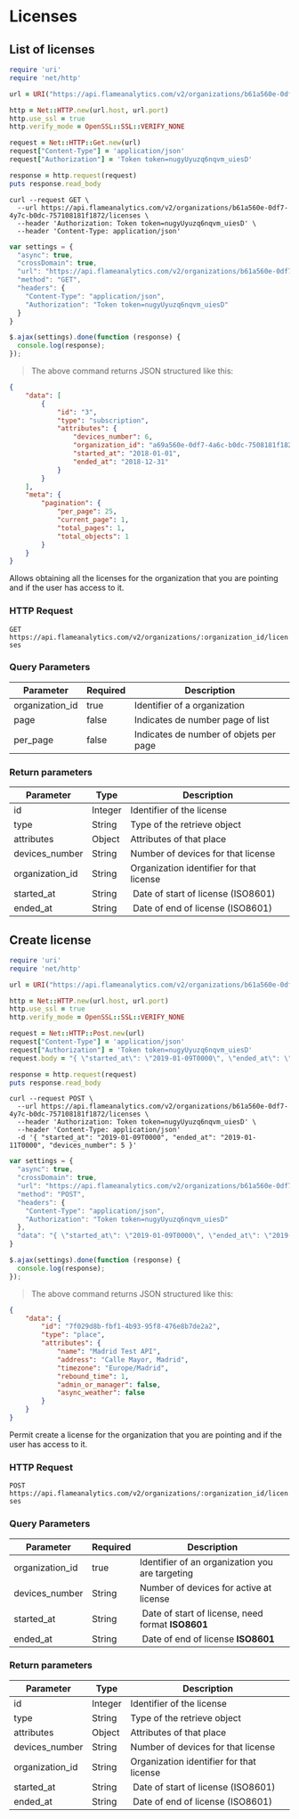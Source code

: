 # Licenses

## List of licenses

```ruby
require 'uri'
require 'net/http'

url = URI("https://api.flameanalytics.com/v2/organizations/b61a560e-0df7-4y7c-b0dc-757108181f1872/licenses")

http = Net::HTTP.new(url.host, url.port)
http.use_ssl = true
http.verify_mode = OpenSSL::SSL::VERIFY_NONE

request = Net::HTTP::Get.new(url)
request["Content-Type"] = 'application/json'
request["Authorization"] = 'Token token=nugyUyuzq6nqvm_uiesD'

response = http.request(request)
puts response.read_body
```

```shell
curl --request GET \
  --url https://api.flameanalytics.com/v2/organizations/b61a560e-0df7-4y7c-b0dc-757108181f1872/licenses \
  --header 'Authorization: Token token=nugyUyuzq6nqvm_uiesD' \
  --header 'Content-Type: application/json'
```

```javascript
var settings = {
  "async": true,
  "crossDomain": true,
  "url": "https://api.flameanalytics.com/v2/organizations/b61a560e-0df7-4y7c-b0dc-757108181f1872/licenses",
  "method": "GET",
  "headers": {
    "Content-Type": "application/json",
    "Authorization": "Token token=nugyUyuzq6nqvm_uiesD"
  }
}

$.ajax(settings).done(function (response) {
  console.log(response);
});
```

> The above command returns JSON structured like this:

```json
{
    "data": [
        {
            "id": "3",
            "type": "subscription",
            "attributes": {
                "devices_number": 6,
                "organization_id": "a69a560e-0df7-4a6c-b0dc-7508181f1822",
                "started_at": "2018-01-01",
                "ended_at": "2018-12-31"
            }
        }
    ],
    "meta": {
        "pagination": {
            "per_page": 25,
            "current_page": 1,
            "total_pages": 1,
            "total_objects": 1
        }
    }
}
```

Allows obtaining all the licenses for the organization that you are pointing and if the user has access to it.

### HTTP Request

`GET https://api.flameanalytics.com/v2/organizations/:organization_id/licenses`

### Query Parameters

Parameter | Required | Description
--------- | ------- | -----------
organization_id | true | Identifier of a organization
page | false | Indicates de number page of list
per_page | false | Indicates de number of objets per page

### Return parameters

Parameter | Type | Description
--------- | ------- | -----------
id | Integer | Identifier of the license
type | String | Type of the retrieve object
attributes | Object | Attributes of that place
devices_number | String | Number of devices for that license
organization_id | String | Organization identifier for that license
started_at | String | Date of start of license (ISO8601)
ended_at | String | Date of end of license (ISO8601)

## Create license

```ruby
require 'uri'
require 'net/http'

url = URI("https://api.flameanalytics.com/v2/organizations/b61a560e-0df7-4y7c-b0dc-757108181f1872/licenses")

http = Net::HTTP.new(url.host, url.port)
http.use_ssl = true
http.verify_mode = OpenSSL::SSL::VERIFY_NONE

request = Net::HTTP::Post.new(url)
request["Content-Type"] = 'application/json'
request["Authorization"] = 'Token token=nugyUyuzq6nqvm_uiesD'
request.body = "{ \"started_at\": \"2019-01-09T0000\", \"ended_at\": \"2019-01-11T0000\", \"devices_number\": 5 }"

response = http.request(request)
puts response.read_body
```

```shell
curl --request POST \
  --url https://api.flameanalytics.com/v2/organizations/b61a560e-0df7-4y7c-b0dc-757108181f1872/licenses \
  --header 'Authorization: Token token=nugyUyuzq6nqvm_uiesD' \
  --header 'Content-Type: application/json'
  -d '{ "started_at": "2019-01-09T0000", "ended_at": "2019-01-11T0000", "devices_number": 5 }'
```

```javascript
var settings = {
  "async": true,
  "crossDomain": true,
  "url": "https://api.flameanalytics.com/v2/organizations/b61a560e-0df7-4y7c-b0dc-757108181f1872/places",
  "method": "POST",
  "headers": {
    "Content-Type": "application/json",
    "Authorization": "Token token=nugyUyuzq6nqvm_uiesD"
  },
  "data": "{ \"started_at\": \"2019-01-09T0000\", \"ended_at\": \"2019-01-11T0000\", \"devices_number\": 5 }"
}

$.ajax(settings).done(function (response) {
  console.log(response);
});
```

> The above command returns JSON structured like this:

```json
{
    "data": {
        "id": "7f029d8b-fbf1-4b93-95f8-476e8b7de2a2",
        "type": "place",
        "attributes": {
            "name": "Madrid Test API",
            "address": "Calle Mayor, Madrid",
            "timezone": "Europe/Madrid",
            "rebound_time": 1,
            "admin_or_manager": false,
            "async_weather": false
        }
    }
}
```

Permit create a license for the organization that you are pointing and if the user has access to it.

### HTTP Request

`POST https://api.flameanalytics.com/v2/organizations/:organization_id/licenses`

### Query Parameters

Parameter | Required | Description
--------- | ------- | -----------
organization_id | true | Identifier of an organization you are targeting
devices_number | String | Number of devices for active at license
started_at | String | Date of start of license, need format **ISO8601**
ended_at | String | Date of end of license **ISO8601**


### Return parameters

Parameter | Type | Description
--------- | ------- | -----------
id | Integer | Identifier of the license
type | String | Type of the retrieve object
attributes | Object | Attributes of that place
devices_number | String | Number of devices for that license
organization_id | String | Organization identifier for that license
started_at | String | Date of start of license (ISO8601)
ended_at | String | Date of end of license (ISO8601)
